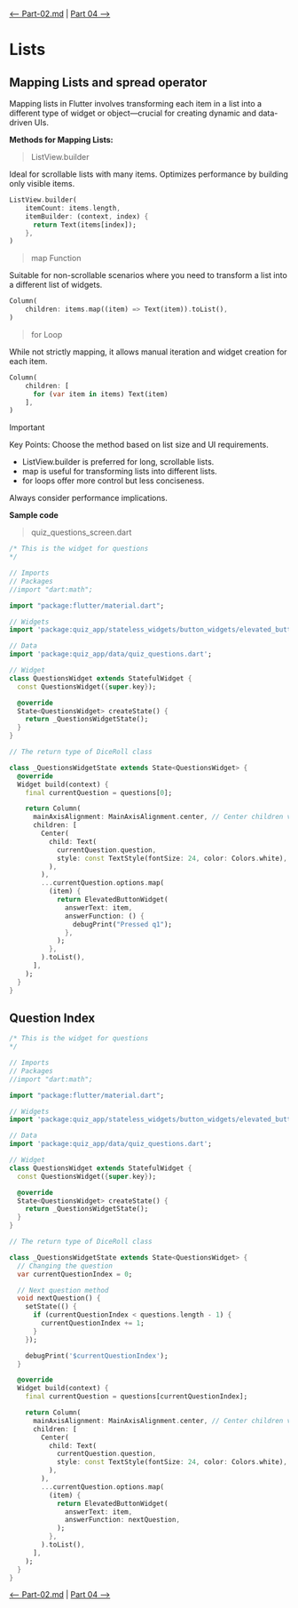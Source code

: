 [<-- Part-02.md](https://github.com/PriyathamVarma/Learn-Flutter/blob/main/Quiz-App/Part-01.md) | [Part 04 -->](https://github.com/PriyathamVarma/Learn-Flutter/blob/main/Quiz-App/Part-04.md)


# Lists

## Mapping Lists and spread operator

Mapping lists in Flutter involves transforming each item in a list into a different type of widget or object—crucial for creating dynamic and data-driven UIs.

**Methods for Mapping Lists:**

> ListView.builder

Ideal for scrollable lists with many items.
Optimizes performance by building only visible items.

```Dart
ListView.builder(
    itemCount: items.length,
    itemBuilder: (context, index) {
      return Text(items[index]);
    },
)
```


> map Function

Suitable for non-scrollable scenarios where you need to transform a list into a different list of widgets.

```Dart
Column(
    children: items.map((item) => Text(item)).toList(),
)
```

> for Loop

While not strictly mapping, it allows manual iteration and widget creation for each item.

```Dart
Column(
    children: [
      for (var item in items) Text(item)
    ],
)
```
> [!IMPORTANT]
> Key Points:
> Choose the method based on list size and UI requirements.

- ListView.builder is preferred for long, scrollable lists.
- map is useful for transforming lists into different lists.
- for loops offer more control but less conciseness.

Always consider performance implications.

**Sample code**

> quiz_questions_screen.dart

```dart
/* This is the widget for questions
*/

// Imports
// Packages
//import "dart:math";

import "package:flutter/material.dart";

// Widgets
import 'package:quiz_app/stateless_widgets/button_widgets/elevated_button.dart';

// Data
import 'package:quiz_app/data/quiz_questions.dart';

// Widget
class QuestionsWidget extends StatefulWidget {
  const QuestionsWidget({super.key});

  @override
  State<QuestionsWidget> createState() {
    return _QuestionsWidgetState();
  }
}

// The return type of DiceRoll class

class _QuestionsWidgetState extends State<QuestionsWidget> {
  @override
  Widget build(context) {
    final currentQuestion = questions[0];

    return Column(
      mainAxisAlignment: MainAxisAlignment.center, // Center children vertically
      children: [
        Center(
          child: Text(
            currentQuestion.question,
            style: const TextStyle(fontSize: 24, color: Colors.white),
          ),
        ),
        ...currentQuestion.options.map(
          (item) {
            return ElevatedButtonWidget(
              answerText: item,
              answerFunction: () {
                debugPrint("Pressed q1");
              },
            );
          },
        ).toList(),
      ],
    );
  }
}
```
## Question Index 

```dart
/* This is the widget for questions
*/

// Imports
// Packages
//import "dart:math";

import "package:flutter/material.dart";

// Widgets
import 'package:quiz_app/stateless_widgets/button_widgets/elevated_button.dart';

// Data
import 'package:quiz_app/data/quiz_questions.dart';

// Widget
class QuestionsWidget extends StatefulWidget {
  const QuestionsWidget({super.key});

  @override
  State<QuestionsWidget> createState() {
    return _QuestionsWidgetState();
  }
}

// The return type of DiceRoll class

class _QuestionsWidgetState extends State<QuestionsWidget> {
  // Changing the question
  var currentQuestionIndex = 0;

  // Next question method
  void nextQuestion() {
    setState(() {
      if (currentQuestionIndex < questions.length - 1) {
        currentQuestionIndex += 1;
      }
    });

    debugPrint('$currentQuestionIndex');
  }

  @override
  Widget build(context) {
    final currentQuestion = questions[currentQuestionIndex];

    return Column(
      mainAxisAlignment: MainAxisAlignment.center, // Center children vertically
      children: [
        Center(
          child: Text(
            currentQuestion.question,
            style: const TextStyle(fontSize: 24, color: Colors.white),
          ),
        ),
        ...currentQuestion.options.map(
          (item) {
            return ElevatedButtonWidget(
              answerText: item,
              answerFunction: nextQuestion,
            );
          },
        ).toList(),
      ],
    );
  }
}
```

[<-- Part-02.md](https://github.com/PriyathamVarma/Learn-Flutter/blob/main/Quiz-App/Part-01.md) | [Part 04 -->](https://github.com/PriyathamVarma/Learn-Flutter/blob/main/Quiz-App/Part-04.md)
